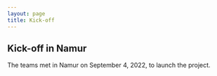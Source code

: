 ```yaml
---
layout: page
title: Kick-off
---
```


<h2>Kick-off in Namur</h2>

The teams met in Namur on September 4, 2022, to launch the project.
